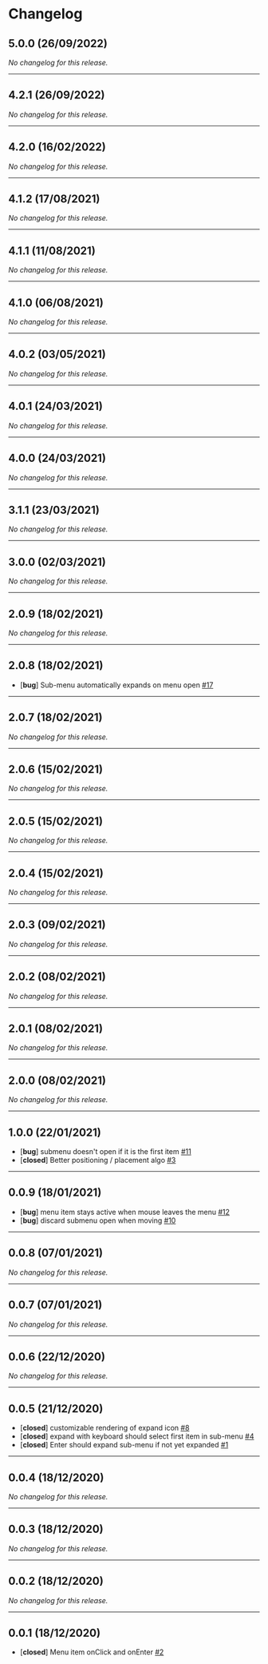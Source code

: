# Changelog

## 5.0.0 (26/09/2022)
*No changelog for this release.*

---

## 4.2.1 (26/09/2022)
*No changelog for this release.*

---

## 4.2.0 (16/02/2022)
*No changelog for this release.*

---

## 4.1.2 (17/08/2021)
*No changelog for this release.*

---

## 4.1.1 (11/08/2021)
*No changelog for this release.*

---

## 4.1.0 (06/08/2021)
*No changelog for this release.*

---

## 4.0.2 (03/05/2021)
*No changelog for this release.*

---

## 4.0.1 (24/03/2021)
*No changelog for this release.*

---

## 4.0.0 (24/03/2021)
*No changelog for this release.*

---

## 3.1.1 (23/03/2021)
*No changelog for this release.*

---

## 3.0.0 (02/03/2021)
*No changelog for this release.*

---

## 2.0.9 (18/02/2021)
*No changelog for this release.*

---

## 2.0.8 (18/02/2021)
- [**bug**] Sub-menu automatically expands on menu open [#17](https://github.com/vankeisb/tea-pop/issues/17)

---

## 2.0.7 (18/02/2021)
*No changelog for this release.*

---

## 2.0.6 (15/02/2021)
*No changelog for this release.*

---

## 2.0.5 (15/02/2021)
*No changelog for this release.*

---

## 2.0.4 (15/02/2021)
*No changelog for this release.*

---

## 2.0.3 (09/02/2021)
*No changelog for this release.*

---

## 2.0.2 (08/02/2021)
*No changelog for this release.*

---

## 2.0.1 (08/02/2021)
*No changelog for this release.*

---

## 2.0.0 (08/02/2021)
*No changelog for this release.*

---

## 1.0.0 (22/01/2021)
- [**bug**] submenu doesn't open if it is the first item [#11](https://github.com/vankeisb/tea-pop/issues/11)
- [**closed**] Better positioning / placement algo [#3](https://github.com/vankeisb/tea-pop/issues/3)

---

## 0.0.9 (18/01/2021)
- [**bug**] menu item stays active when mouse leaves the menu [#12](https://github.com/vankeisb/tea-pop/issues/12)
- [**bug**] discard submenu open when moving [#10](https://github.com/vankeisb/tea-pop/issues/10)

---

## 0.0.8 (07/01/2021)
*No changelog for this release.*

---

## 0.0.7 (07/01/2021)
*No changelog for this release.*

---

## 0.0.6 (22/12/2020)
*No changelog for this release.*

---

## 0.0.5 (21/12/2020)
- [**closed**] customizable rendering of expand icon [#8](https://github.com/vankeisb/tea-pop/issues/8)
- [**closed**] expand with keyboard should select first item in sub-menu [#4](https://github.com/vankeisb/tea-pop/issues/4)
- [**closed**] Enter should expand sub-menu if not yet expanded [#1](https://github.com/vankeisb/tea-pop/issues/1)

---

## 0.0.4 (18/12/2020)
*No changelog for this release.*

---

## 0.0.3 (18/12/2020)
*No changelog for this release.*

---

## 0.0.2 (18/12/2020)
*No changelog for this release.*

---

## 0.0.1 (18/12/2020)
- [**closed**] Menu item onClick and onEnter [#2](https://github.com/vankeisb/tea-pop/issues/2)
